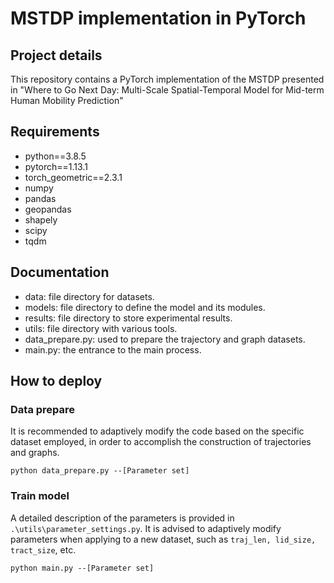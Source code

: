 # MSTDP implementation in PyTorch

## Project details

This repository contains a PyTorch implementation of the MSTDP presented in "Where to Go Next Day: Multi-Scale Spatial-Temporal Model for Mid-term Human Mobility Prediction"

## Requirements

- python==3.8.5
- pytorch==1.13.1
- torch_geometric==2.3.1
- numpy
- pandas
- geopandas
- shapely
- scipy
- tqdm

## Documentation

- data: file directory for datasets.
- models: file directory to define the model and its modules. 
- results: file directory to store experimental results.
- utils: file directory with various tools. 
- data_prepare.py: used to prepare the trajectory and graph datasets. 
- main.py: the entrance to the main process.

## How to deploy

### Data prepare

It is recommended to adaptively modify the code based on the specific dataset employed, in order to accomplish the construction of trajectories and graphs.

```
python data_prepare.py --[Parameter set] 
```

### Train model

A detailed description of the parameters is provided in `.\utils\parameter_settings.py`. It is advised to adaptively modify parameters when applying to a new dataset, such as `traj_len, lid_size, tract_size`, etc.

```
python main.py --[Parameter set] 
```

​    